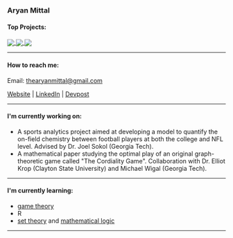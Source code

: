 ### Aryan Mittal

<!--
**thearyanmittal/thearyanmittal** is a ✨ _special_ ✨ repository because its `README.md` (this file) appears on your GitHub profile.

Here are some ideas to get you started:

- 🔭 I’m currently working on ...
- 🌱 I’m currently learning ...
- 👯 I’m looking to collaborate on ...
- 🤔 I’m looking for help with ...
- 💬 Ask me about ...
- 📫 How to reach me: ...
- 😄 Pronouns: ...
- ⚡ Fun fact: ...
-->

#### Top Projects:

<a href="https://github.com/thearyanmittal/formulytics">
  <img align="center" src="https://github-readme-stats-sigma-five.vercel.app/api/pin/?username=thearyanmittal&repo=formulytics&hide_border=true&theme=github_dark" />
</a>
<a href="https://github.com/thearyanmittal/atl-home-rentals">
  <img align="center" src="https://github-readme-stats-sigma-five.vercel.app/api/pin/?username=thearyanmittal&repo=atl-home-rentals&hide_border=true&theme=github_dark" />
</a>
<a href="https://github.com/thearyanmittal/news-aggregator">
  <img align="center" src="https://github-readme-stats-sigma-five.vercel.app/api/pin/?username=thearyanmittal&repo=news-aggregator&hide_border=true&theme=github_dark" />
</a>

<hr>

#### How to reach me:
Email: thearyanmittal@gmail.com

[Website](http://www.thearyanmittal.com/) | 
[LinkedIn](https://www.linkedin.com/in/thearyanmittal/) |
[Devpost](https://devpost.com/thearyanmittal)

<hr>

#### I'm currently working on:

- A sports analytics project aimed at developing a model to quantify the on-field chemistry between football players at both the college and NFL level. Advised by Dr. Joel Sokol (Georgia Tech).
- A mathematical paper studying the optimal play of an original graph-theoretic game called "The Cordiality Game". Collaboration with Dr. Elliot Krop (Clayton State University) and Michael Wigal (Georgia Tech).

<hr>

#### I'm currently learning:
- [game theory](https://www.coursera.org/learn/game-theory-1)
- R
- [set theory](https://docs.ufpr.br/~hoefel/ensino/CM304_CompleMat_PE3/livros/Enderton_Elements%20of%20set%20theory_%281977%29.pdf) and [mathematical logic](https://builds.openlogicproject.org/courses/enderton/open-logic-enderton.pdf)

<hr>
